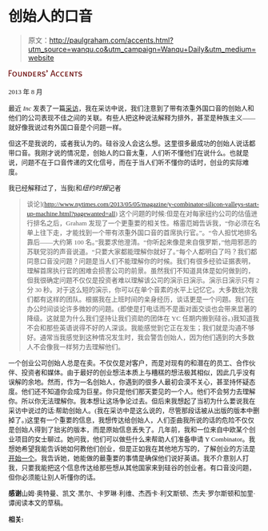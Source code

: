 # 创始人的口音

> 原文：<http://paulgraham.com/accents.html?utm_source=wanqu.co&utm_campaign=Wanqu+Daily&utm_medium=website>

![Founders' Accents](img/ab6deafff5ddc63f3654cab4ec54d0cf.png)

<font size="2" face="verdana">2013 年 8 月

最近 *Inc* 发表了一篇[采访](http://www.inc.com/magazine/201309/issie-lapowsky/how-paul-graham-became-successful.html)，我在采访中说，我们注意到了带有浓重外国口音的创始人和他们的公司表现不佳之间的关联。有些人把这种说法解释为排外，甚至是种族主义——就好像我说过有外国口音是个问题一样。

但这不是我说的，或者我认为的。硅谷没人会这么想。这里很多最成功的创始人说话都带口音。我刚才说的情况是，创始人的口音太重，人们听不懂他们在说什么。也就是说，问题不在于口音传递的文化信号，而在于当人们听不懂你的话时，创业的实际难度。

我已经解释过了，当我[和*纽约时报*记者

> 谈论](http://www.nytimes.com/2013/05/05/magazine/y-combinator-silicon-valleys-start-up-machine.html?pagewanted=all) 这个问题的时候:但是在对每家纽约公司的估值进行排名之后，Graham 发现了一个更重要的相关性。格雷厄姆告诉我，“你必须在名单上往下走，才能找到一个带有浓重外国口音的首席执行官。”。“令人担忧地排名靠后——大约第 100 名。”我要求他澄清。“你听起来像是来自俄罗斯，”他用邪恶的苏联党羽的声音说道。“只要大家都能理解你就好了。”每个人都明白了吗？我们都同意口音没问题？问题是当人们不能理解你的时候。我们有很多经验证据表明，理解首席执行官的困难会损害公司的前景。虽然我们不知道具体是如何做到的，但我很确定问题不仅仅是投资者难以理解该公司的演示日演示。演示日演示只有 2 分 30 秒。对于这么短的演示，你可以在单个音素的水平上记忆它。大多数批次我们都有这样的团队。根据我在上班时间的亲身经历，谈话更是一个问题。我们在办公时间谈论许多微妙的问题。(即使是打电话而不是面对面交谈也会带来显著的降级。这就是为什么我们坚持让我们资助的团体在 YC 任期内搬到硅谷。)我知道我不会和那些英语说得不好的人深谈。我能感觉到它正在发生；我们就是沟通不够好。通常当我感觉到这种情况发生时，我会警告创始人，因为他们遇到的大多数人不会像我一样努力去理解他们。

一个创业公司创始人总是在卖。不仅仅是对客户，而是对现有的和潜在的员工、合作伙伴、投资者和媒体。由于最好的创业想法本质上与糟糕的想法极其相似，因此几乎没有误解的余地。然而，作为一名创始人，你遇到的很多人最初会漠不关心，甚至持怀疑态度。他们还不知道你会成为巨星。你只是他们那天要见的一个人。他们不会努力去理解你。所以你无法理解你。我本想让这场争论过去。但后来我想起了当初为什么要说我在采访中说过的话:帮助创始人。(我在采访中是这么说的，尽管那段话被从出版的版本中删掉了。)这里有一个重要的信息，我想传达给创始人，人们歪曲我所说的话的危险不仅仅是创始人得到了拙劣的版本，而是原始信息丢失了。几年前，我和一位来自中欧某个创业项目的女士聊过。她问我，他们可以做些什么来帮助人们准备申请 Y Combinator。我想她希望我能告诉她如何教他们创业，但是正如我在其他地方写的，了解创业的方法是[开始一个](startupideas.html)。我告诉她，她能做的最重要的事情是确保他们说好英语。我不介意别人打我，只要我能把这个信息传达给那些想从其他国家来到硅谷的创业者。有口音没问题，但你必须能让别人听懂你的话。

**感谢**山姆·奥特曼、凯文·黑尔、卡罗琳·利维、杰西卡·利文斯顿、杰夫·罗尔斯顿和加里·谭阅读本文的草稿。

**相关:**</font>